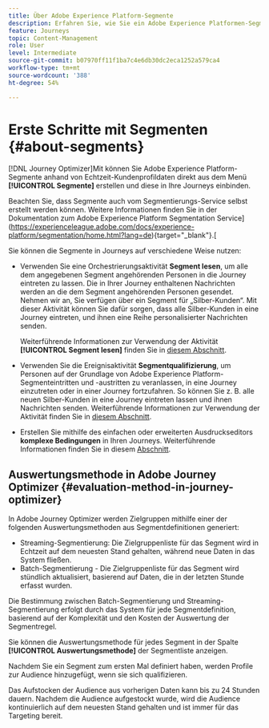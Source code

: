 ```yaml
---
title: Über Adobe Experience Platform-Segmente
description: Erfahren Sie, wie Sie ein Adobe Experience Platformen-Segment konfigurieren
feature: Journeys
topic: Content-Management
role: User
level: Intermediate
source-git-commit: b07970ff11f1ba7c4e6db30dc2eca1252a579ca4
workflow-type: tm+mt
source-wordcount: '388'
ht-degree: 54%

---
```


# Erste Schritte mit Segmenten {#about-segments}

[!DNL Journey Optimizer]Mit können Sie Adobe Experience Platform-Segmente anhand von Echtzeit-Kundenprofildaten direkt aus dem Menü **[!UICONTROL Segmente]** erstellen und diese in Ihre Journeys einbinden.

Beachten Sie, dass Segmente auch vom Segmentierungs-Service selbst erstellt werden können. Weitere Informationen finden Sie in der Dokumentation zum Adobe Experience Platform Segmentation Service](https://experienceleague.adobe.com/docs/experience-platform/segmentation/home.html?lang=de){target=&quot;_blank&quot;}.[

Sie können die Segmente in Journeys auf verschiedene Weise nutzen:

* Verwenden Sie eine Orchestrierungsaktivität **Segment lesen**, um alle dem angegebenen Segment angehörenden Personen in die Journey eintreten zu lassen. Die in Ihrer Journey enthaltenen Nachrichten werden an die dem Segment angehörenden Personen gesendet. Nehmen wir an, Sie verfügen über ein Segment für „Silber-Kunden“. Mit dieser Aktivität können Sie dafür sorgen, dass alle Silber-Kunden in eine Journey eintreten, und ihnen eine Reihe personalisierter Nachrichten senden.

   Weiterführende Informationen zur Verwendung der Aktivität **[!UICONTROL Segment lesen]** finden Sie in [diesem Abschnitt](../building-journeys/read-segment.md#configuring-segment-trigger-activity).

* Verwenden Sie die Ereignisaktivität **Segmentqualifizierung**, um Personen auf der Grundlage von Adobe Experience Platform-Segmenteintritten und -austritten zu veranlassen, in eine Journey einzutreten oder in einer Journey fortzufahren. So können Sie z. B. alle neuen Silber-Kunden in eine Journey eintreten lassen und ihnen Nachrichten senden. Weiterführende Informationen zur Verwendung der Aktivität finden Sie in [diesem Abschnitt](../building-journeys/segment-qualification-events.md).

* Erstellen Sie mithilfe des einfachen oder erweiterten Ausdruckseditors **komplexe Bedingungen** in Ihren Journeys. Weiterführende Informationen finden Sie in diesem [Abschnitt](../building-journeys/condition-activity.md#using-a-segment).

## Auswertungsmethode in Adobe Journey Optimizer {#evaluation-method-in-journey-optimizer}

In Adobe Journey Optimizer werden Zielgruppen mithilfe einer der folgenden Auswertungsmethoden aus Segmentdefinitionen generiert:

* Streaming-Segmentierung: Die Zielgruppenliste für das Segment wird in Echtzeit auf dem neuesten Stand gehalten, während neue Daten in das System fließen.
* Batch-Segmentierung - Die Zielgruppenliste für das Segment wird stündlich aktualisiert, basierend auf Daten, die in der letzten Stunde erfasst wurden.

Die Bestimmung zwischen Batch-Segmentierung und Streaming-Segmentierung erfolgt durch das System für jede Segmentdefinition, basierend auf der Komplexität und den Kosten der Auswertung der Segmentregel.

Sie können die Auswertungsmethode für jedes Segment in der Spalte **[!UICONTROL Auswertungsmethode]** der Segmentliste anzeigen.

Nachdem Sie ein Segment zum ersten Mal definiert haben, werden Profile zur Audience hinzugefügt, wenn sie sich qualifizieren.

Das Aufstocken der Audience aus vorherigen Daten kann bis zu 24 Stunden dauern. Nachdem die Audience aufgestockt wurde, wird die Audience kontinuierlich auf dem neuesten Stand gehalten und ist immer für das Targeting bereit.
